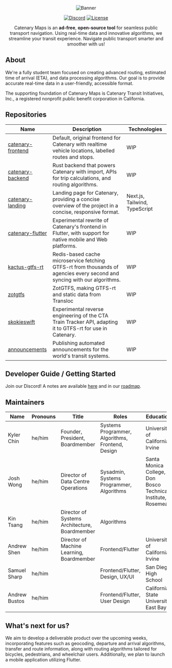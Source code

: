 <div align="center">

![Banner](https://files.catbox.moe/ta0y7z.png)

[![Discord]](https://discord.gg/WHqTZPdfy5) [![License]](https://www.gnu.org/licenses/agpl-3.0.en.html#license-text)

Catenary Maps is an **ad-free**, **open-source tool** for seamless public transport navigation. Using real-time data and innovative algorithms, we streamline your transit experience. Navigate public transport smarter and smoother with us!

</div>

## About

We're a fully student team focused on creating advanced routing, estimated time of arrival (ETA), and data processing algorithms. Our goal is to provide accurate real-time data in a user-friendly, accessible format.

The supporting foundation of Catenary Maps is Catenary Transit Initiatives, Inc., a registered nonprofit public benefit corporation in California.

## Repositories

| Name                                                                   | Description                                                                                                              | Technologies                  |
| ---------------------------------------------------------------------- | ------------------------------------------------------------------------------------------------------------------------ | ----------------------------- |
| [catenary-frontend](https://github.com/CatenaryMaps/catenary-frontend) | Default, original frontend for Catenary with realtime vehicle locations, labelled routes and stops.                      | WIP                           |
| [catenary-backend](https://github.com/CatenaryMaps/catenary-backend)   | Rust backend that powers Catenary with import, APIs for trip calculations, and routing algorithms.                       | WIP                           |
| [catenary-landing](https://github.com/CatenaryMaps/catenary-landing)   | Landing page for Catenary, providing a concise overview of the project in a concise, responsive format.                  | Next.js, Tailwind, TypeScript |
| [catenary-flutter](https://github.com/CatenaryMaps/catenary-flutter)   | Experimental rewrite of Catenary's frontend in Flutter, with support for native mobile and Web platforms.                | WIP                           |
| [kactus-gtfs-rt](https://github.com/CatenaryMaps/kactus-gtfs-rt)       | Redis-based cache microservice fetching GTFS-rt from thousands of agencies every second and syncing with our algorithms. | WIP                           |
| [zotgtfs](https://github.com/CatenaryMaps/zotgtfs)                     | ZotGTFS, making GTFS-rt and static data from Transloc                                                                    | WIP                           |
| [skokieswift](https://github.com/CatenaryMaps/skokieswift)             | Experimental reverse engineering of the CTA Train Tracker API, adapting it to GTFS-rt for use in Catenary.               | WIP                           |
| [announcements](https://github.com/CatenaryMaps/announcements)         | Publishing automated announcements for the world's transit systems.                                                      | WIP                           |

## Developer Guide / Getting Started

Join our Discord! A notes are available [here](https://github.com/CatenaryMaps/cantenarymaps) and in our [roadmap](https://github.com/orgs/CatenaryMaps/projects/1/).

## Maintainers

| Name           | Pronouns | Title                                                   | Roles                                             | Education                                  |
|----------------|----------|----------------------------------------------------------|---------------------------------------------------|--------------------------------------------|
| Kyler Chin     | he/him   | Founder, President, Boardmember                          | Systems Programmer, Algorithms, Frontend, Design | University of California, Irvine           |
| Josh Wong      | he/him   | Director of Data Centre Operations                       | Sysadmin, Systems Programmer, Algorithms         | Santa Monica College, Don Bosco Technical Institute, Rosemead |
| Kin Tsang      | he/him   | Director of Systems Architecture, Boardmember           | Algorithms                                        |                                            |
| Andrew Shen    | he/him   | Director of Machine Learning, Boardmember                | Frontend/Flutter                                  | University of California, Irvine           |
| Samuel Sharp   | he/him   |                                                          | Frontend/Flutter, Design, UX/UI                   | San Diego High School                      |
| Andrew Bustos  | he/him   |                                                          | Frontend/Flutter, User Design                     | California State University, East Bay      |

## What's next for us?

We aim to develop a deliverable product over the upcoming weeks, incorporating features such as geocoding, departure and arrival algorithms, transfer and route information, along with routing algorithms tailored for bicycles, pedestrians, and wheelchair users. Additionally, we plan to launch a mobile application utilizing Flutter.

[Discord]: https://img.shields.io/badge/join%20our%20discord!-088EAF?style=for-the-badge&logo=discord&labelColor=%23555555&logoColor=%23ffffff
[License]: https://img.shields.io/static/v1?label=License&message=AGPL-3&color=088EAF&style=for-the-badge
